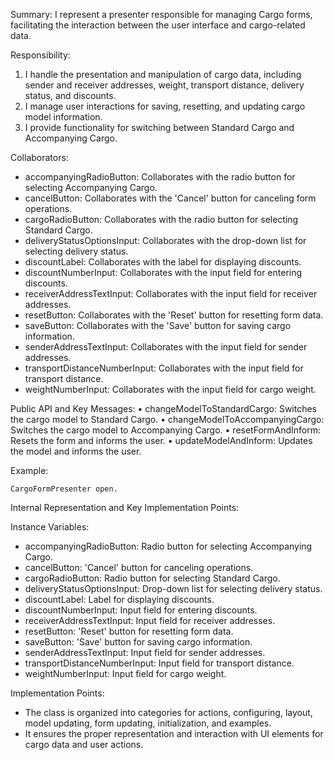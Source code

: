 Summary:
I represent a presenter responsible for managing Cargo forms, facilitating the interaction between the user interface and cargo-related data.

Responsibility:
1. I handle the presentation and manipulation of cargo data, including sender and receiver addresses, weight, transport distance, delivery status, and discounts.
2. I manage user interactions for saving, resetting, and updating cargo model information.
3. I provide functionality for switching between Standard Cargo and Accompanying Cargo.

Collaborators:
- accompanyingRadioButton: Collaborates with the radio button for selecting Accompanying Cargo.
- cancelButton: Collaborates with the 'Cancel' button for canceling form operations.
- cargoRadioButton: Collaborates with the radio button for selecting Standard Cargo.
- deliveryStatusOptionsInput: Collaborates with the drop-down list for selecting delivery status.
- discountLabel: Collaborates with the label for displaying discounts.
- discountNumberInput: Collaborates with the input field for entering discounts.
- receiverAddressTextInput: Collaborates with the input field for receiver addresses.
- resetButton: Collaborates with the 'Reset' button for resetting form data.
- saveButton: Collaborates with the 'Save' button for saving cargo information.
- senderAddressTextInput: Collaborates with the input field for sender addresses.
- transportDistanceNumberInput: Collaborates with the input field for transport distance.
- weightNumberInput: Collaborates with the input field for cargo weight.

Public API and Key Messages:
• changeModelToStandardCargo: Switches the cargo model to Standard Cargo.
• changeModelToAccompanyingCargo: Switches the cargo model to Accompanying Cargo.
• resetFormAndInform: Resets the form and informs the user.
• updateModelAndInform: Updates the model and informs the user.

Example:
```
CargoFormPresenter open.
```

Internal Representation and Key Implementation Points:

Instance Variables:
- accompanyingRadioButton: Radio button for selecting Accompanying Cargo.
- cancelButton: 'Cancel' button for canceling operations.
- cargoRadioButton: Radio button for selecting Standard Cargo.
- deliveryStatusOptionsInput: Drop-down list for selecting delivery status.
- discountLabel: Label for displaying discounts.
- discountNumberInput: Input field for entering discounts.
- receiverAddressTextInput: Input field for receiver addresses.
- resetButton: 'Reset' button for resetting form data.
- saveButton: 'Save' button for saving cargo information.
- senderAddressTextInput: Input field for sender addresses.
- transportDistanceNumberInput: Input field for transport distance.
- weightNumberInput: Input field for cargo weight.

Implementation Points:
- The class is organized into categories for actions, configuring, layout, model updating, form updating, initialization, and examples.
- It ensures the proper representation and interaction with UI elements for cargo data and user actions.
